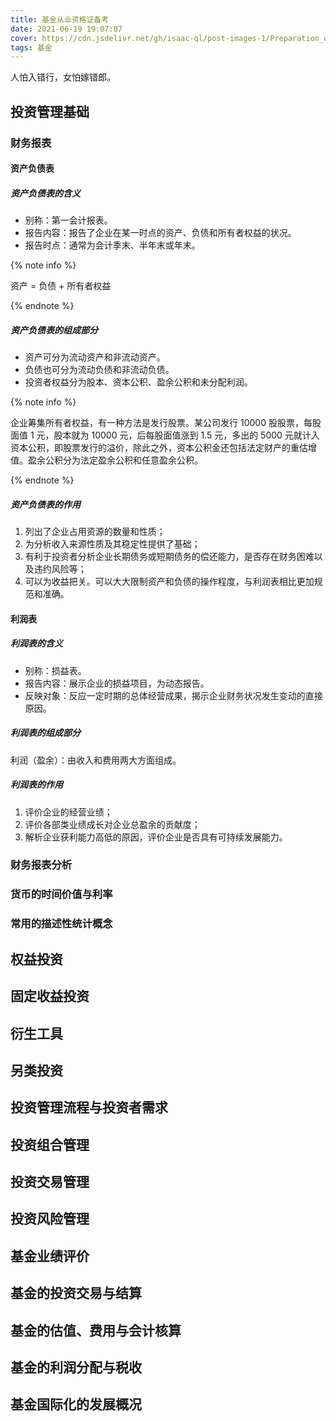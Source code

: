 ```yaml
---
title: 基金从业资格证备考
date: 2021-06-19 19:07:07
cover: https://cdn.jsdelivr.net/gh/isaac-ql/post-images-1/Preparation_of_Fund_Qualification_Certificate/fund.png
tags: 基金
---
```


人怕入错行，女怕嫁错郎。

<!-- more -->

## 投资管理基础

### 财务报表

#### 资产负债表

##### 资产负债表的含义

- 别称：第一会计报表。
- 报告内容：报告了企业在某一时点的资产、负债和所有者权益的状况。
- 报告时点：通常为会计季末、半年末或年末。

{% note info %}

资产 = 负债 + 所有者权益

{% endnote %}

##### 资产负债表的组成部分

- 资产可分为流动资产和非流动资产。
- 负债也可分为流动负债和非流动负债。
- 投资者权益分为股本、资本公积、盈余公积和未分配利润。

{% note info %}

企业筹集所有者权益，有一种方法是发行股票。某公司发行 10000 股股票，每股面值 1 元，股本就为 10000 元，后每股面值涨到 1.5 元，多出的 5000 元就计入资本公积，即股票发行的溢价，除此之外，资本公积金还包括法定财产的重估增值。盈余公积分为法定盈余公积和任意盈余公积。

{% endnote %}

##### 资产负债表的作用

1. 列出了企业占用资源的数量和性质；
2. 为分析收入来源性质及其稳定性提供了基础；
3. 有利于投资者分析企业长期债务或短期债务的偿还能力，是否存在财务困难以及违约风险等；
4. 可以为收益把关。可以大大限制资产和负债的操作程度，与利润表相比更加规范和准确。

#### 利润表

##### 利润表的含义

- 别称：损益表。
- 报告内容：展示企业的损益项目，为动态报告。
- 反映对象：反应一定时期的总体经营成果，揭示企业财务状况发生变动的直接原因。

##### 利润表的组成部分

利润（盈余）：由收入和费用两大方面组成。

##### 利润表的作用

1. 评价企业的经营业绩；
2. 评价各部类业绩成长对企业总盈余的贡献度；
3. 解析企业获利能力高低的原因，评价企业是否具有可持续发展能力。

### 财务报表分析

### 货币的时间价值与利率

### 常用的描述性统计概念

## 权益投资

## 固定收益投资

## 衍生工具

## 另类投资

## 投资管理流程与投资者需求

## 投资组合管理

## 投资交易管理

## 投资风险管理

## 基金业绩评价

## 基金的投资交易与结算

## 基金的估值、费用与会计核算

## 基金的利润分配与税收

## 基金国际化的发展概况
